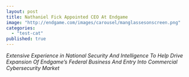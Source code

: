 ```yaml
---
layout: post
title: Nathaniel Fick Appointed CEO At Endgame
image: "http://endgame.com/images/carousel/manglassesonscreen.png"
categories: 
  - "test-cat"
published: true
---
```


_Extensive Experience in National Security And Intelligence To Help Drive Expansion Of Endgame’s Federal Business And Entry Into Commercial Cybersecurity Market_